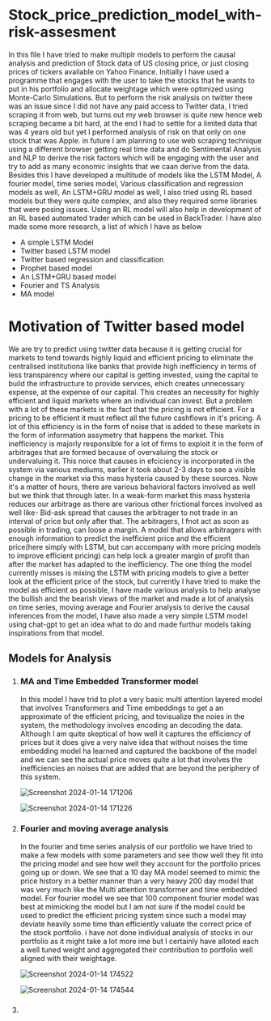 # Stock_price_prediction_model_with-risk-assesment
In this file I have tried to make multiplr models to perform the causal analysis and prediction of Stock data of US closing price, or just closing prices of tickers available on Yahoo Finance. Initially I have used a programme that engages with the user to take the stocks that he wants to put in his portfolio and allocate weightage which were optimized using Monte-Carlo Simulations. But to perform the risk analysis on twitter there was an issue since I did not have any paid access to Twitter data, I tried scraping it from web, but turns out my web browser is quite new hence web scraping became a bit hard, at the end I had to settle for a limited data that was 4 years old but yet I performed analysis of risk on that only on one stock that was Apple. in future I am planning to use web scraping technique using a different browser getting real time data and do Sentimental Analysis and NLP to derive the risk factors which will be engaging with the user and try to add as many economic insights that we caan derive from the data. Besides this I have developed a multitude of models like the LSTM Model, A fourier model, time series model, Various classification and regression models as well, An LSTM+GRU model as well, I also tried using RL based models but they were quite complex, and also they required some libraries that were posing issues. Using an RL model will also help in development of an RL based automated trader which can be used in BackTrader. I have also made some more research, a list of which I have as below 
<ul>
   <li>A simple LSTM Model</li><li>Twitter based LSTM model</li><li>Twitter based regression and classification</li><li>Prophet based model</li><li>An LSTM+GRU based model</li><li>Fourier and TS Analysis</li><li>MA model</li>
</ul>

<h1>Motivation of Twitter based model</h1>

We are try to predict using twitter data because it is getting crucial for markets to tend towards highly liquid and efficient pricing to eliminate the centralised institutiona like banks that provide high inefficiency in terms of less transparency where our capital is getting invested, using the capital to build the infrastructure to provide services, ehich creates unnecessary expense, at the expense of our capital. This creates an necessity for highly efficient and liquid markets where an individual can invest. But a problem with a lot of these markets is the fact that the pricing is not efficient. For a pricing to be efficient it must reflect all the future cashflows in it's pricing. A lot of this efficiency is in the form of noise that is added to these markets in the form of information assymetry that happens the market. This inefficiency is majorly responsible for a lot of firms to exploit it in the form of arbitrages that are formed because of overvaluing the stock or undervaluing it. This noice that causes in efciciency is incorporated in the system via various mediums, earlier it took about 2-3 days to see a visible change in the market via this mass hysteria caused by these sources. Now it's a matter of hours, there are various behavioral factors involved as well but we think that through later. In a weak-form market this mass hysteria reduces our arbitrage as there are various other frictional forces involved as well like- Bid-ask spread that causes the arbitrager to not trade in an interval of price but only after that. The arbitragers, I fnot act as soon as possible in trading, can loose a margin.
A model that allows arbitragers with enough information to predict the inefficient price and the efficient price(here simply with LSTM, but can accompany with more pricing models to improve efficient pricing) can help lock a greater margin of profit than after the market has adapted to the inefficiency.
The one thing the model currently misses is mixing the LSTM with pricing models to give a better look at the efficient price of the stock, but currently I have tried to make the model as efficient as possible, I have made various analysis to help analyse the bullish and the bearish views of the market and made a lot of analysis on time series, moving average and Fourier analysis to derive the causal inferences from the model, I have also made a very simple LSTM model using chat-gpt to get an idea what to do and made furthur models taking inspirations from that model.

<h2>Models for Analysis</h2>
<ol>
   <li>
   <h3>MA and Time Embedded Transformer model</h3>
   In this model I have trid to plot a very basic multi attention layered model that involves Transformers and Time embeddings to get a an approximate of the efficient pricing, and tovisualize the noies in the system, the methodology involves encoding an decoding the data. Although I am quite skeptical of how well it captures the efficiency of prices but it does give a very naive idea that without noises the time embedding model ha learned and captured the backbone of the model and we can see the actual price moves quite a lot that involves the inefficiencies an noises that are added that are beyond the periphery of this system.
      
![Screenshot 2024-01-14 171206](https://github.com/Pragyan8055/Stock_price_prediction_model_with-risk-assesment/assets/126716148/63ac7d65-beee-4d57-96e1-76e9ea6588b7)
      
![Screenshot 2024-01-14 171226](https://github.com/Pragyan8055/Stock_price_prediction_model_with-risk-assesment/assets/126716148/78fee936-d725-4537-8a08-74bc3f28e05f)
   </li>

   <li>
      <h3>Fourier and moving average analysis</h3>
      In the fourier and time series analysis of our portfolio we have tried to make a few models with some parameters and see thow well they fit into the pricing model and see how well they account for the portfolio prices going up or down. We see that a 10 day MA model seemed to mimic the price history in a better manner than a very heavy 200 day model that was very much like the Multi attention transformer and time embedded model. For fourier model we see that 100 component fourier model was best at mimicking the model but I am not sure if the model could be used to predict the efficient pricing system since such a model may deviate heavily some time than efficiently valuate the correct price of the stock portfolio. i have not done individual analysis of stocks in our portfolio as it might take a lot more ime but I certainly have alloted each a well tuned weight and aggregated their contribution to portfolio well aligned with their weightage.
      
![Screenshot 2024-01-14 174522](https://github.com/Pragyan8055/Stock_price_prediction_model_with-risk-assesment/assets/126716148/fce2959f-2f51-4e97-b501-323bdf910e81)

![Screenshot 2024-01-14 174544](https://github.com/Pragyan8055/Stock_price_prediction_model_with-risk-assesment/assets/126716148/e4296a13-29ed-4980-b01f-e6c25895326d)
      
   </li>
   <li>
      <h3> </h3>
   </li>
</ol>
 

